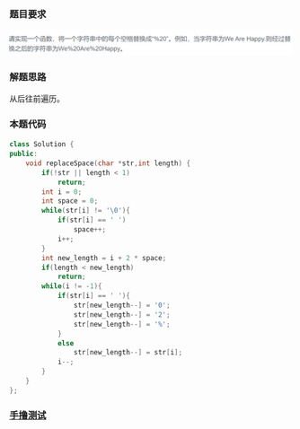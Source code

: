 ### 题目要求

![](pic/offer5.png)

### 解题思路

从后往前遍历。

### 本题代码

```c++
class Solution {
public:
	void replaceSpace(char *str,int length) {
        if(!str || length < 1)
            return;
        int i = 0;
        int space = 0;
        while(str[i] != '\0'){
            if(str[i] == ' ')
                space++;
            i++;
        }
        int new_length = i + 2 * space;
        if(length < new_length)
            return;
        while(i != -1){
            if(str[i] == ' '){
                str[new_length--] = '0';
                str[new_length--] = '2';
                str[new_length--] = '%';
            }
            else
                str[new_length--] = str[i];
            i--;
        }
	}
};
```

### [手撸测试](https://www.nowcoder.com/practice/4060ac7e3e404ad1a894ef3e17650423?tpId=13&tqId=11155&tPage=1&rp=1&ru=/ta/coding-interviews&qru=/ta/coding-interviews/question-ranking)  

